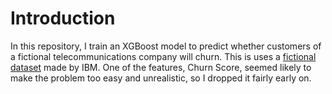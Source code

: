 # Introduction
In this repository, I train an XGBoost model to predict whether customers of a fictional telecommunications company will churn. This is uses a [fictional dataset](https://www.kaggle.com/datasets/ylchang/telco-customer-churn-1113) made by IBM. One of the features, Churn Score, seemed likely to make the problem too easy and unrealistic, so I dropped it fairly early on.
